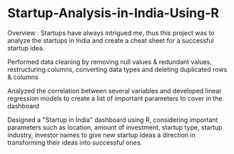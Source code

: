 # Startup-Analysis-in-India-Using-R

Overview : Startups have always intrigued me, thus this project was to analyze the startups in India and create a cheat sheet
for a successful startup idea. 

Performed data cleaning by removing null values & redundant values, restructuring columns, converting data types and
deleting duplicated rows & columns

Analyzed the correlation between several variables and developed linear regression models to create a list of important
parameters to cover in the dashboard

Designed a "Startup in India" dashboard using R, considering important parameters such as location, amount of investment, 
startup type, startup industry, investor names to give new startup ideas a direction in transforming their ideas into successful ones.
